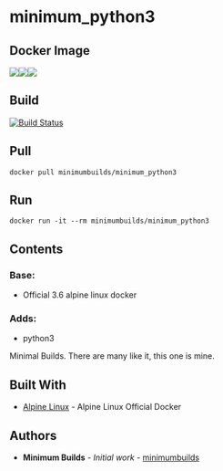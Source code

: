 # minimum_python3

## Docker Image

[![](https://images.microbadger.com/badges/version/minimumbuilds/minimum_python3:v0.0.4.svg)](https://microbadger.com/images/minimumbuilds/minimum_python3:v0.0.4 "Get your own version badge on microbadger.com")[![](https://images.microbadger.com/badges/image/minimumbuilds/minimum_python3:v0.0.4.svg)](https://microbadger.com/images/minimumbuilds/minimum_python3:v0.0.4 "Get your own image badge on microbadger.com")[![](https://images.microbadger.com/badges/commit/minimumbuilds/minimum_python3:v0.0.4.svg)](https://microbadger.com/images/minimumbuilds/minimum_python3:v0.0.4 "Get your own commit badge on microbadger.com") 

## Build
[![Build Status](https://travis-ci.org/minimumbuilds/minimum_python3.svg?branch=v0.0.4)](https://travis-ci.org/minimumbuilds/minimum_python3)

## Pull
	docker pull minimumbuilds/minimum_python3

## Run
	docker run -it --rm minimumbuilds/minimum_python3

## Contents

### Base:
- Official 3.6 alpine linux docker

### Adds:
- python3

Minimal Builds. There are many like it, this one is mine.

## Built With

* [Alpine Linux](https://hub.docker.com/_/alpine/) - Alpine Linux Official Docker

## Authors

* **Minimum Builds** - *Initial work* - [minimumbuilds](https://github.com/minimumbuilds)
